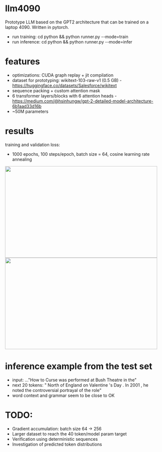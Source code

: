 # llm4090
Prototype LLM based on the GPT2 architecture that can be trained on a laptop 4090. Written in pytorch.

- run training: cd python && python runner.py --mode=train
- run inference: cd python && python runner.py --mode=infer

# features
- optimizations: CUDA graph replay + jit compilation
- dataset for prototyping: wikitext-103-raw-v1 (0.5 GB) - https://huggingface.co/datasets/Salesforce/wikitext
- sequence packing + custom attention mask
- 6 transformer layers/blocks with 6 attention heads - https://medium.com/@hsinhungw/gpt-2-detailed-model-architecture-6b1aad33d16b
- ~50M parameters

# results
training and validation loss:
- 1000 epochs, 100 steps/epoch, batch size = 64, cosine learning rate annealing

<img src="https://github.com/user-attachments/assets/3a9fdf3b-44b2-4438-9c68-09007a4a054c" width="500" height="300">
<img src="https://github.com/user-attachments/assets/74da70f6-cc67-4960-89ac-26a1f2d5269c" width="500" height="300">

# inference example from the test set
- input: ..."How to Curse was performed at Bush Theatre in the"
- next 20 tokens: "  North of England on Valentine 's Day . In 2001 , he noted the controversial portrayal of the role"
- word context and grammar seem to be close to OK

# TODO:
- Gradient accumulation: batch size 64 -> 256
- Larger dataset to reach the 40 token/model param target
- Verification using deterministic sequences
- Investigation of predicted token distributions
